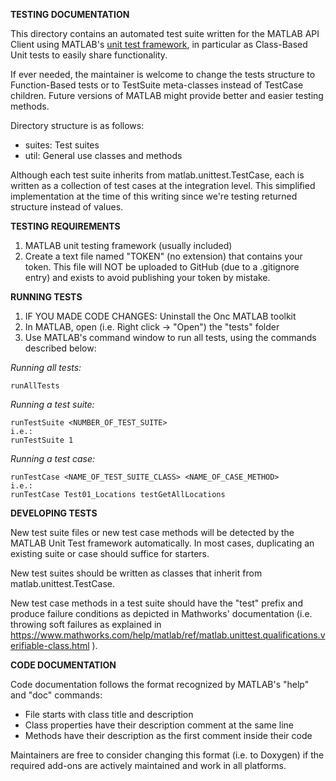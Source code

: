 **TESTING DOCUMENTATION**

This directory contains an automated test suite written for the MATLAB API Client using MATLAB's [unit test framework](https://www.mathworks.com/help/matlab/matlab-unit-test-framework.html), in particular as Class-Based Unit tests to easily share functionality.

If ever needed, the maintainer is welcome to change the tests structure to Function-Based tests or to TestSuite meta-classes instead of TestCase children. Future versions of MATLAB might provide better and easier testing methods.

Directory structure is as follows:

* suites:    Test suites
* util:      General use classes and methods

Although each test suite inherits from matlab.unittest.TestCase, each is written as a collection of test cases at the integration level. This simplified implementation at the time of this writing since we're testing returned structure instead of values.


**TESTING REQUIREMENTS**

1. MATLAB unit testing framework (usually included)
2. Create a text file named "TOKEN" (no extension) that contains your token. This file will NOT be uploaded to GitHub (due to a .gitignore entry) and exists to avoid publishing your token by mistake.

**RUNNING TESTS**

1. IF YOU MADE CODE CHANGES: Uninstall the Onc MATLAB toolkit
1. In MATLAB, open (i.e. Right click -> "Open") the "tests" folder
2. Use MATLAB's command window to run all tests, using the commands described below:

*Running all tests:*

    runAllTests

*Running a test suite:*

    runTestSuite <NUMBER_OF_TEST_SUITE>
    i.e.:
    runTestSuite 1

*Running a test case:*

    runTestCase <NAME_OF_TEST_SUITE_CLASS> <NAME_OF_CASE_METHOD>
    i.e.:
    runTestCase Test01_Locations testGetAllLocations


**DEVELOPING TESTS**

New test suite files or new test case methods will be detected by the MATLAB Unit Test framework automatically. In most cases, duplicating an existing suite or case should suffice for starters.

New test suites should be written as classes that inherit from matlab.unittest.TestCase.

New test case methods in a test suite should have the "test" prefix and produce failure conditions as depicted in Mathworks' documentation (i.e. throwing soft failures as explained in https://www.mathworks.com/help/matlab/ref/matlab.unittest.qualifications.verifiable-class.html ).


**CODE DOCUMENTATION**

Code documentation follows the format recognized by MATLAB's "help" and "doc" commands:

- File starts with class title and description
- Class properties have their description comment at the same line
- Methods have their description as the first comment inside their code

Maintainers are free to consider changing this format (i.e. to Doxygen) if the required add-ons are actively maintained and work in all platforms.